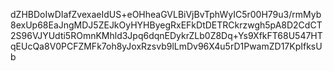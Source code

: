 <mxfile host="Electron" modified="2020-04-11T18:16:05.737Z" agent="5.0 (X11; Linux x86_64) AppleWebKit/537.36 (KHTML, like Gecko) draw.io/12.9.9 Chrome/80.0.3987.163 Electron/8.2.1 Safari/537.36" etag="qVbCoCBn23DyW8JJvAKE" version="12.9.9" type="device"><diagram id="KdGM8JJfs8fGePTCmuPB" name="Page-1">dZHBDoIwDIafZvexaeIdUS+eOHheaGVLBiVjBvTphWyIC5r00H79u3/rmMyb8exUp68EaJngMDJ5ZEJkOyHYHByegRxEFkDtDETRCkrzwgh5pA8D2CdCT2S96VJYUdti5ROmnKMhld3Jpq6dqnEDykrZLb0Z8Dq+Ys9XfkFT68U547HTqEUcQa8V0PCFZMFk7oh8yJoxRzsvb9lLmDv96X4u5rD1PwamZD17KpIfksUb</diagram></mxfile>